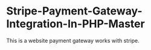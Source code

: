 # Stripe-Payment-Gateway-Integration-In-PHP-Master
This is a website payment gateway works with stripe.
